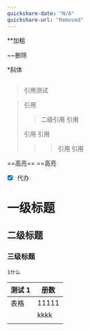 ```yaml
---
quickshare-date: "N/A"
quickshare-url: "Removed"
---
```

**加粗

~~删除

*斜体

```代码块
```

>引用测试

>引用
>>二级引用
>>引用
>
>引用
>引用
>>>引用
>>>引用
>>>

==高亮==
==高亮


- [x] 代办


# 一级标题

## 二级标题

### 三级标题



	1什么



| 测试 1 | 册数  |
| ------ | ----- |
| 表格   | 11111 |
|        | kkkk  |
|        |       |
